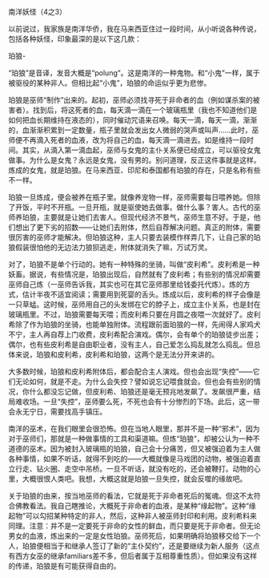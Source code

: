 南洋妖怪（4之3）

以前说过，我家族是南洋华侨，我在马来西亚住过一段时间，从小听说各种传说，包括各种妖怪，印象最深的是以下这几款：

珀狼-

“珀狼”是音译，发音大概是“polung”。这是南洋的一种鬼物。和“小鬼”一样，属于被驱役的某种非人。但相比起“小鬼”，珀狼的命运似乎更为悲惨。

珀狼是巫师“制作”出来的。起初，巫师必须找寻死于非命者的血（例如谋杀案的被害者）。找到后，将这死者的血，每天滴一滴在一个玻璃瓶里（我也不知道他们是如何把血长期维持在液态的），同时催动咒语来召唤。每天一滴，每天一滴，渐渐的，血渐渐积累到一定数量，瓶子里就会发出女人微弱的哭声或叫声……此时，巫师便不再滴入死者的血液，改为将自己的血，每天滴一滴进去。如是维持一段时间。其实，从滴入第一滴血起，巫师与女鬼的主仆关系便已经成立，可以驱役女鬼做事。为什么是女鬼？永远是女鬼，没有男的。别问道理，反正这件事就是这样。炼成的女鬼，就是珀狼。在马来西亚、印尼和泰国都有珀狼的存在，只是名称有些不一样。

珀狼一旦炼成，便会被养在瓶子里。就像养宠物一样，巫师需要每日喂养她。但除了开饭，平时不开瓶。一旦开瓶，就是驱使她去做事。做什么事？害人。古代的巫师养珀狼，主要就是让她们去害人。但现代经济不景气，巫师生意不好。于是，他们想出了更下劣的招数——让她们去附体，然后自荐解决问题。真正的附体，需要很厉害的巫师才能解决。但珀狼这种，主人只要去装模作样弄几下，让自己家的珀狼假装很怕他的无边法力狼狈逃走，附体就消失了嘛，万试万灵。

对了，珀狼不是单个行动的。她有一种特殊的坐骑，叫做“皮利希”。皮利希是一种妖畜。据说，有些情况是，珀狼出现后，自然就有了皮利希；有些别的情况却需要巫师自己炼（一巫师告诉我，其实也可在其它巫师那里给钱委托代炼）。炼的方式，估计半夜不适宜阅读；需要用到死婴的舌头。炼成以后，皮利希的样子会像是一只草蜢。这时候，巫师用自己的头发绑在它的脖子上，成立主仆关系，也是封在玻璃瓶里。不过，珀狼需要每天喂；而皮利希只要在月圆之夜喂一次就好了。皮利希除了作为珀狼的坐骑，也能单独附体。流程跟前面珀狼的一样，先闹得人家鸡犬不宁，主人再自荐上门收费，皮利希配合演戏。偶尔，会有单个的珀狼徒步出差；偶尔，也有些皮利希是自由职业者，没有主人，自己爱怎么捣乱就怎么捣乱。但总体来说，珀狼和皮利希，皮利希和珀狼，这两个是无法分开来讲的。

大多数时候，珀狼和皮利希附体后，都会配合主人演戏。但也会出现“失控”——它们无论如何，就是不走。为什么会失控？譬如说忘记喂食就会。但也会有些别的情况，你什么都没忘记做，但皮利希、珀狼还是毫无预兆地发飙了。发飙很严重，结局难收场。一旦“失控”，巫师要么死，不死也会有十分惨烈的下场。此后，这一带会永无宁日，需要找高手镇压。

南洋的巫术，在我们眼里会很恐怖。但在当地人眼里，那并不是一种“邪术”，因为对于巫师们，那就是一种做事情的工具和渠道嘛。但炼“珀狼”，却被公认为一种不道德的巫术。因为被封入玻璃瓶的珀狼，自己会十分痛苦，但又被强迫着为主人做各种事情，如果不听话，就得不到吃的——大概就像是马戏团的动物，被强迫着直立行走、钻火圈、走空中吊桥。一旦不听话，就没有吃的，还会被鞭打。动物的心里，大概很恨人类吧。我想，大概这就是珀狼一旦失控，就会反噬的缘故吧。

关于珀狼的由来，按当地巫师的看法，它就是死于非命者死后的冤魂。但这不太符合佛教看法。我自己瞎推论，大概死于非命者的血液，是某种“缘起物”。这种“缘起物”可以勾招某种特定的非人，然后，这种非人被巫师封印和利用。皮利希料来同理。注意：并不是一定要死于非命的女性的鲜血，而只要是死于非命者。但无论男女的血液，炼出来的一定是女性珀狼。巫师死后，如果明确将珀狼移交给下一个人，珀狼便相当于和继承人签订了新的“主仆契约”，还是要继续为新人服务（这点有西方女巫的继承familiars差不多，但后者属于互相尊重性质）。但如果没有这样的传递，珀狼是有可能获得自由的。
